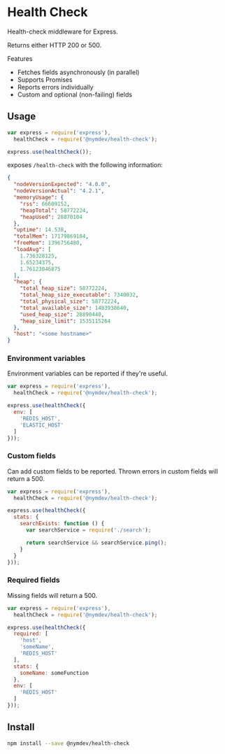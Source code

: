 Health Check
=======

Health-check middleware for Express.

Returns either HTTP 200 or 500.

Features
- Fetches fields asynchronously (in parallel)
- Supports Promises
- Reports errors individually
- Custom and optional (non-failing) fields

## Usage

```js
var express = require('express'),
  healthCheck = require('@nymdev/health-check');

express.use(healthCheck());
```

exposes `/health-check` with the following information:

```json
{
  "nodeVersionExpected": "4.0.0",
  "nodeVersionActual": "4.2.1",
  "memoryUsage": {
    "rss": 66609152,
    "heapTotal": 58772224,
    "heapUsed": 28870104
  },
  "uptime": 14.538,
  "totalMem": 17179869184,
  "freeMem": 1396756480,
  "loadAvg": [
    1.736328125,
    1.65234375,
    1.76123046875
  ],
  "heap": {
    "total_heap_size": 58772224,
    "total_heap_size_executable": 7340032,
    "total_physical_size": 58772224,
    "total_available_size": 1483938640,
    "used_heap_size": 28890440,
    "heap_size_limit": 1535115264
  },
  "host": "<some hostname>"
}
```

### Environment variables

Environment variables can be reported if they're useful.

```js
var express = require('express'),
  healthCheck = require('@nymdev/health-check');

express.use(healthCheck({
  env: [
    'REDIS_HOST',
    'ELASTIC_HOST'
  ]
}));
```

### Custom fields

Can add custom fields to be reported.  Thrown errors in custom fields will return a 500.

```js
var express = require('express'),
  healthCheck = require('@nymdev/health-check');

express.use(healthCheck({
  stats: {
    searchExists: function () {
      var searchService = require('./search');

      return searchService && searchService.ping();
    }
  }
}));
```

### Required fields

Missing fields will return a 500.

```js
var express = require('express'),
  healthCheck = require('@nymdev/health-check');

express.use(healthCheck({
  required: [
    'host',
    'someName',
    'REDIS_HOST'
  ],
  stats: {
    someName: someFunction
  },
  env: [
    'REDIS_HOST'
  ]
}));
```

## Install

```bash
npm install --save @nymdev/health-check
```
